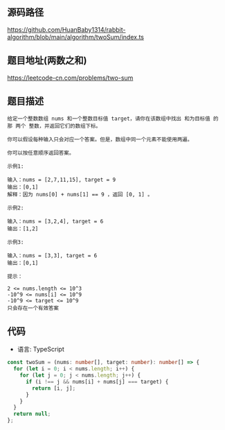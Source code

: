 ## 源码路径

https://github.com/HuanBaby1314/rabbit-algorithm/blob/main/algorithm/twoSum/index.ts

## 题目地址(两数之和)

https://leetcode-cn.com/problems/two-sum

## 题目描述

```
给定一个整数数组 nums 和一个整数目标值 target，请你在该数组中找出 和为目标值 的那 两个 整数，并返回它们的数组下标。

你可以假设每种输入只会对应一个答案。但是，数组中同一个元素不能使用两遍。

你可以按任意顺序返回答案。

示例1:

输入：nums = [2,7,11,15], target = 9
输出：[0,1]
解释：因为 nums[0] + nums[1] == 9 ，返回 [0, 1] 。

示例2:

输入：nums = [3,2,4], target = 6
输出：[1,2]

示例3:

输入：nums = [3,3], target = 6
输出：[0,1]

提示：

2 <= nums.length <= 10^3
-10^9 <= nums[i] <= 10^9
-10^9 <= target <= 10^9
只会存在一个有效答案
```

## 代码

- 语言: TypeScript

```typescript
const twoSum = (nums: number[], target: number): number[] => {
  for (let i = 0; i < nums.length; i++) {
    for (let j = 0; j < nums.length; j++) {
      if (i !== j && nums[i] + nums[j] === target) {
        return [i, j];
      }
    }
  }
  return null;
};
```
